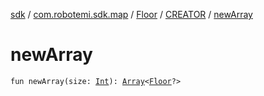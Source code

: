 [sdk](../../../index.md) / [com.robotemi.sdk.map](../../index.md) / [Floor](../index.md) / [CREATOR](index.md) / [newArray](./new-array.md)

# newArray

`fun newArray(size: `[`Int`](https://kotlinlang.org/api/latest/jvm/stdlib/kotlin/-int/index.html)`): `[`Array`](https://kotlinlang.org/api/latest/jvm/stdlib/kotlin/-array/index.html)`<`[`Floor`](../index.md)`?>`